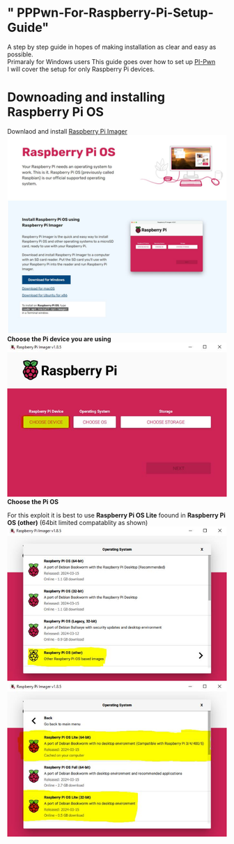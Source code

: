# " PPPwn-For-Raspberry-Pi-Setup-Guide"  
A step by step guide in hopes of making installation as clear and easy as possible.  
Primaraly for Windows users 
This guide goes over how to set up [PI-Pwn](https://github.com/stooged/PI-Pwn?tab=readme-ov-file#pi-pwn)  
I will cover the setup for only Raspberry Pi devices.  
# Downoading and installing Raspberry Pi OS  
Downlaod and install [Raspberry Pi Imager](https://www.raspberrypi.com/software/)  
![-](1.JPG)   
**Choose the Pi device you are using**  
![-](2.JPG)  
**Choose the Pi OS**
  
For this exploit it is best to use **Raspberry Pi OS Lite** foound in **Raspberry Pi OS (other)**  (64bit limited compatablity as shown)
![-](3.JPG)  
![-](4.JPG)  

